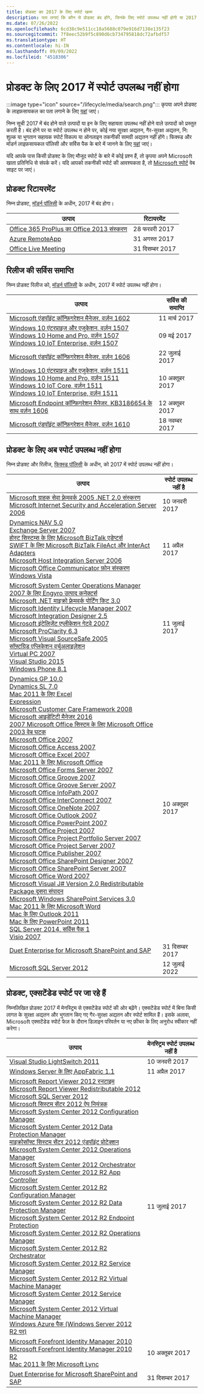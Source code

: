 ```yaml
---
title: प्रोडक्ट का 2017 के लिए स्पोर्ट खत्म
description: पता लगाएं कि कौन से प्रोडक्ट बंद होंगे, जिनके लिए स्पोर्ट उपलब्ध नहीं होगी या 2017 में मेनस्ट्रिम स्पोर्ट से एक्सटेंडेड स्पोर्ट में आगे बढ़ेंगे।
ms.date: 07/26/2022
ms.openlocfilehash: 6cd38c9e511cc18a5688c079e916d7138e135f23
ms.sourcegitcommit: 7f8eec52b9f5c890d6cb734795818dc72afbdf57
ms.translationtype: HT
ms.contentlocale: hi-IN
ms.lasthandoff: 09/09/2022
ms.locfileid: "4518306"
---
```

# <a name="products-ending-support-in-2017"></a>प्रोडक्ट के लिए 2017 में स्पोर्ट उपलब्ध नहीं होगा

:::image type="icon" source="/lifecycle/media/search.png":::
कृपया अपने प्रोडक्ट के लाइफ़सायकल का पता लगाने के लिए [यहां](/lifecycle/products/) जाएं।

निम्न सूची 2017 में बंद होने वाले उत्पादों या इन के लिए सहायता उपलब्ध नहीं होने वाले उत्पादों को प्रस्तुत करती है। बंद होने पर या स्पोर्ट उपलब्ध न होने पर, कोई नया सुरक्षा अद्यतन, गैर-सुरक्षा अद्यतन, नि: शुल्क या भुगतान सहायक स्पोर्ट विकल्प या ऑनलाइन तकनीकी सामग्री अद्यतन नहीं होंगे। फिक्स्ड और मॉडर्न लाइफ़सायकल पॉलिसी और सर्विस पैक के बारे में जानने के लिए [यहां](/lifecycle/overview/product-end-of-support-overview) जाएं।

यदि आपके पास किसी प्रोडक्ट के लिए मौजूद स्पोर्ट के बारे में कोई प्रश्न हैं, तो कृपया अपने Microsoft खाता प्रतिनिधि से संपर्क करें। यदि आपको तकनीकी स्पोर्ट की आवश्यकता है, तो [Microsoft स्पोर्ट](https://support.microsoft.com/contactus/?ws=support) वेब साइट पर जाएं।

## <a name="product-retirements"></a>प्रोडक्ट रिटायरमेंट

निम्न प्रोडक्ट, [मॉडर्न पॉलिसी](/lifecycle/policies/modern) के अधीन, 2017 में बंद होगा।

| उत्पाद | रिटायरमेंट |
| --- | --- |
| [Office 365 ProPlus का Office 2013 संस्करण](/lifecycle/products/office-2013-version-of-office-365-proplus?branch=live)<br> | 28 फरवरी 2017 |
| [Azure RemoteApp](/lifecycle/products/azure-remoteapp?branch=live)<br> | 31 अगस्त 2017 |
| [Office Live Meeting](/lifecycle/products/office-live-meeting?branch=live)<br> | 31 दिसम्बर 2017 |


## <a name="release-end-of-servicing"></a>रिलीज की सर्विस समाप्ति

निम्न प्रोडक्ट रिलीज को, [मॉडर्न पॉलिसी](/lifecycle/policies/modern) के अधीन, 2017 में स्पोर्ट उपलब्ध नहीं होगा।

| उत्पाद | सर्विस की समाप्ति |
| --- | --- |
| [Microsoft एंडपॉइंट कॉन्फ़िगरेशन मैनेजर, वर्ज़न 1602](/lifecycle/products/microsoft-endpoint-configuration-manager?branch=live)<br> | 11 मार्च 2017 |
| [Windows 10 एंटरप्राइज और एजुकेशन, वर्ज़न 1507](/lifecycle/products/windows-10-enterprise-and-education?branch=live)<br>[Windows 10 Home and Pro, वर्ज़न 1507](/lifecycle/products/windows-10-home-and-pro?branch=live)<br>[Windows 10 IoT Enterprise, वर्ज़न 1507](/lifecycle/products/windows-10-iot-enterprise?branch=live)<br> | 09 मई 2017 |
| [Microsoft एंडपॉइंट कॉन्फ़िगरेशन मैनेजर, वर्ज़न 1606](/lifecycle/products/microsoft-endpoint-configuration-manager?branch=live)<br> | 22 जुलाई 2017 |
| [Windows 10 एंटरप्राइज और एजुकेशन, वर्ज़न 1511](/lifecycle/products/windows-10-enterprise-and-education?branch=live)<br>[Windows 10 Home and Pro, वर्ज़न 1511](/lifecycle/products/windows-10-home-and-pro?branch=live)<br>[Windows 10 IoT Core, वर्ज़न 1511](/lifecycle/products/windows-10-iot-core?branch=live)<br>[Windows 10 IoT Enterprise, वर्ज़न 1511](/lifecycle/products/windows-10-iot-enterprise?branch=live)<br> | 10 अक्तूबर 2017 |
| [Microsoft Endpoint कॉन्फ़िगरेशन मैनेजर, KB3186654 के साथ वर्ज़न 1606](/lifecycle/products/microsoft-endpoint-configuration-manager?branch=live)<br> | 12 अक्तूबर 2017 |
| [Microsoft एंडपॉइंट कॉन्फ़िगरेशन मैनेजर, वर्ज़न 1610](/lifecycle/products/microsoft-endpoint-configuration-manager?branch=live)<br> | 18 नवम्बर 2017 |


## <a name="products-reaching-end-of-support"></a>प्रोडक्ट के लिए अब स्पोर्ट उपलब्ध नहीं होगा

निम्न प्रोडक्ट और रिलीज, [फिक्स्ड पॉलिसी](/lifecycle/policies/fixed) के अधीन, को 2017 में स्पोर्ट उपलब्ध नहीं होगा।

| उत्पाद | स्पोर्ट उपलब्ध नहीं है |
| --- | --- |
| [Microsoft ग्राहक सेवा फ़्रेमवर्क 2005 .NET 2.0 संस्करण](/lifecycle/products/microsoft-customer-care-framework-2005-net-20-edition?branch=live)<br>[Microsoft Internet Security and Acceleration Server 2006](/lifecycle/products/microsoft-internet-security-and-acceleration-server-2006?branch=live)<br> | 10 जनवरी 2017 |
| [Dynamics NAV 5.0](/lifecycle/products/dynamics-nav-50?branch=live)<br>[Exchange Server 2007](/lifecycle/products/exchange-server-2007?branch=live)<br>[होस्ट सिस्टम्स के लिए Microsoft BizTalk एडेप्टर्स](/lifecycle/products/microsoft-biztalk-adapters-for-host-systems?branch=live)<br>[SWIFT के लिए Microsoft BizTalk FileAct और InterAct Adapters](/lifecycle/products/microsoft-biztalk-fileact-and-interact-adapters-for-swift?branch=live)<br>[Microsoft Host Integration Server 2006](/lifecycle/products/microsoft-host-integration-server-2006?branch=live)<br>[Microsoft Office Communicator फ़ोन संस्करण](/lifecycle/products/microsoft-office-communicator-phone-edition?branch=live)<br>[Windows Vista](/lifecycle/products/windows-vista?branch=live)<br> | 11 अप्रैल 2017 |
| [Microsoft System Center Operations Manager 2007 के लिए Engyro उत्पाद कनेक्टर्स](/lifecycle/products/engyro-product-connectors-for-microsoft-system-center-operations-manager-2007?branch=live)<br>[Microsoft .NET माइक्रो फ़्रेमवर्क पोर्टिंग किट 3.0](/lifecycle/products/microsoft-net-micro-framework-porting-kit-30?branch=live)<br>[Microsoft Identity Lifecycle Manager 2007](/lifecycle/products/microsoft-identity-lifecycle-manager-2007?branch=live)<br>[Microsoft Integration Designer 2.5](/lifecycle/products/microsoft-integration-designer-25?branch=live)<br>[Microsoft इंटेलिजेंट एप्लीकेशन गेटवे 2007](/lifecycle/products/intelligent-application-gateway-2007?branch=live)<br>[Microsoft ProClarity 6.3](/lifecycle/products/microsoft-proclarity-63?branch=live)<br>[Microsoft Visual SourceSafe 2005](/lifecycle/products/microsoft-visual-sourcesafe-2005?branch=live)<br>[सॉफ़्टग्रिड एप्लिकेशन वर्चुअलाइज़ेशन](/lifecycle/products/softgrid-application-virtualization?branch=live)<br>[Virtual PC 2007](/lifecycle/products/virtual-pc-2007?branch=live)<br>[Visual Studio 2015](/lifecycle/products/visual-studio-2015?branch=live)<br>[Windows Phone 8.1](/lifecycle/products/windows-phone-81?branch=live)<br> | 11 जुलाई 2017 |
| [Dynamics GP 10.0](/lifecycle/products/dynamics-gp-100?branch=live)<br>[Dynamics SL 7.0](/lifecycle/products/dynamics-sl-70?branch=live)<br>[Mac 2011 के लिए Excel](/lifecycle/products/excel-for-mac-2011?branch=live)<br>[Expression](/lifecycle/products/expression?branch=live)<br>[Microsoft Customer Care Framework 2008](/lifecycle/products/microsoft-customer-care-framework-2008?branch=live)<br>[Microsoft आइडेंटिटी मैनेजर 2016](/lifecycle/products/microsoft-identity-manager-2016?branch=live)<br>[2007 Microsoft Office सिस्टम के लिए Microsoft Office 2003 वेब घटक](/lifecycle/products/microsoft-office-2003-web-components-for-the-2007-microsoft-office-system?branch=live)<br>[Microsoft Office 2007](/lifecycle/products/microsoft-office-2007?branch=live)<br>[Microsoft Office Access 2007](/lifecycle/products/microsoft-office-access-2007?branch=live)<br>[Microsoft Office Excel 2007](/lifecycle/products/microsoft-office-excel-2007?branch=live)<br>[Mac 2011 के लिए Microsoft Office](/lifecycle/products/microsoft-office-for-mac-2011?branch=live)<br>[Microsoft Office Forms Server 2007](/lifecycle/products/microsoft-office-forms-server-2007?branch=live)<br>[Microsoft Office Groove 2007](/lifecycle/products/microsoft-office-groove-2007?branch=live)<br>[Microsoft Office Groove Server 2007](/lifecycle/products/microsoft-office-groove-server-2007?branch=live)<br>[Microsoft Office InfoPath 2007](/lifecycle/products/microsoft-office-infopath-2007?branch=live)<br>[Microsoft Office InterConnect 2007](/lifecycle/products/microsoft-office-interconnect-2007?branch=live)<br>[Microsoft Office OneNote 2007](/lifecycle/products/microsoft-office-onenote-2007?branch=live)<br>[Microsoft Office Outlook 2007](/lifecycle/products/microsoft-office-outlook-2007?branch=live)<br>[Microsoft Office PowerPoint 2007](/lifecycle/products/microsoft-office-powerpoint-2007?branch=live)<br>[Microsoft Office Project 2007](/lifecycle/products/microsoft-office-project-2007?branch=live)<br>[Microsoft Office Project Portfolio Server 2007](/lifecycle/products/microsoft-office-project-portfolio-server-2007?branch=live)<br>[Microsoft Office Project Server 2007](/lifecycle/products/microsoft-office-project-server-2007?branch=live)<br>[Microsoft Office Publisher 2007](/lifecycle/products/microsoft-office-publisher-2007?branch=live)<br>[Microsoft Office SharePoint Designer 2007](/lifecycle/products/microsoft-office-sharepoint-designer-2007?branch=live)<br>[Microsoft Office SharePoint Server 2007](/lifecycle/products/microsoft-office-sharepoint-server-2007?branch=live)<br>[Microsoft Office Word 2007](/lifecycle/products/microsoft-office-word-2007?branch=live)<br>[Microsoft Visual J# Version 2.0 Redistributable Package दूसरा संपादन](/lifecycle/products/microsoft-visual-j-version-20-redistributable-package-second-edition?branch=live)<br>[Microsoft Windows SharePoint Services 3.0](/lifecycle/products/microsoft-windows-sharepoint-services-30?branch=live)<br>[Mac 2011 के लिए Microsoft Word](/lifecycle/products/microsoft-word-for-mac-2011?branch=live)<br>[Mac के लिए Outlook 2011](/lifecycle/products/outlook-2011-for-mac?branch=live)<br>[Mac के लिए PowerPoint 2011](/lifecycle/products/powerpoint-2011-for-mac?branch=live)<br>[SQL Server 2014, सर्विस पैक 1](/lifecycle/products/sql-server-2014?branch=live)<br>[Visio 2007](/lifecycle/products/visio-2007?branch=live)<br> | 10 अक्तूबर 2017 |
| [Duet Enterprise for Microsoft SharePoint and SAP](/lifecycle/products/duet-enterprise-for-microsoft-sharepoint-and-sap?branch=live)<br> | 31 दिसम्बर 2017 |
| [Microsoft SQL Server 2012](/lifecycle/products/microsoft-sql-server-2012?branch=live)<br> | 12 जुलाई 2022 |


## <a name="products-moving-to-extended-support"></a>प्रोडक्ट, एक्सटेंडेड स्पोर्ट पर जा रहे हैं

निम्नलिखित प्रोडक्ट 2017 में मेनस्ट्रिम से एक्सटेंडेड स्पोर्ट की ओर बढ़ेंगे। एक्सटेंडेड स्पोर्ट में बिना किसी लागत के सुरक्षा अद्यतन और भुगतान किए गए गैर-सुरक्षा अद्यतन और स्पोर्ट शामिल हैं। इसके अलावा, Microsoft एक्सटेंडेड स्पोर्ट फेज़ के दौरान डिज़ाइन परिवर्तन या नए फ़ीचर के लिए अनुरोध स्वीकार नहीं करेगा।

| उत्पाद | मेनस्ट्रिम स्पोर्ट उपलब्ध नहीं है |
| --- | --- |
| [Visual Studio LightSwitch 2011](/lifecycle/products/visual-studio-lightswitch-2011?branch=live)<br> | 10 जनवरी 2017 |
| [Windows Server के लिए AppFabric 1.1](/lifecycle/products/appfabric-11-for-windows-server?branch=live)<br> | 11 अप्रैल 2017 |
| [Microsoft Report Viewer 2012 रनटाइम](/lifecycle/products/microsoft-report-viewer-2012-runtime?branch=live)<br>[Microsoft Report Viewer Redistributable 2012](/lifecycle/products/microsoft-report-viewer-redistributable-2012?branch=live)<br>[Microsoft SQL Server 2012](/lifecycle/products/microsoft-sql-server-2012?branch=live)<br>[Microsoft सिस्टम सेंटर 2012 ऐप नियंत्रक](/lifecycle/products/microsoft-system-center-2012-app-controller?branch=live)<br>[Microsoft System Center 2012 Configuration Manager](/lifecycle/products/microsoft-system-center-2012-configuration-manager?branch=live)<br>[Microsoft System Center 2012 Data Protection Manager](/lifecycle/products/microsoft-system-center-2012-data-protection-manager?branch=live)<br>[माइक्रोसॉफ्ट सिस्टम सेंटर 2012 एंडपॉइंट प्रोटेक्शन](/lifecycle/products/microsoft-system-center-2012-endpoint-protection?branch=live)<br>[Microsoft System Center 2012 Operations Manager](/lifecycle/products/microsoft-system-center-2012-operations-manager?branch=live)<br>[Microsoft System Center 2012 Orchestrator](/lifecycle/products/microsoft-system-center-2012-orchestrator?branch=live)<br>[Microsoft System Center 2012 R2 App Controller](/lifecycle/products/microsoft-system-center-2012-r2-app-controller?branch=live)<br>[Microsoft System Center 2012 R2 Configuration Manager](/lifecycle/products/microsoft-system-center-2012-r2-configuration-manager?branch=live)<br>[Microsoft System Center 2012 R2 Data Protection Manager](/lifecycle/products/microsoft-system-center-2012-r2-data-protection-manager?branch=live)<br>[Microsoft System Center 2012 R2 Endpoint Protection](/lifecycle/products/microsoft-system-center-2012-r2-endpoint-protection?branch=live)<br>[Microsoft System Center 2012 R2 Operations Manager](/lifecycle/products/microsoft-system-center-2012-r2-operations-manager?branch=live)<br>[Microsoft System Center 2012 R2 Orchestrator](/lifecycle/products/microsoft-system-center-2012-r2-orchestrator?branch=live)<br>[Microsoft System Center 2012 R2 Service Manager](/lifecycle/products/microsoft-system-center-2012-r2-service-manager?branch=live)<br>[Microsoft System Center 2012 R2 Virtual Machine Manager](/lifecycle/products/microsoft-system-center-2012-r2-virtual-machine-manager?branch=live)<br>[Microsoft System Center 2012 Service Manager](/lifecycle/products/microsoft-system-center-2012-service-manager?branch=live)<br>[Microsoft System Center 2012 Virtual Machine Manager](/lifecycle/products/microsoft-system-center-2012-virtual-machine-manager?branch=live)<br>[Windows Azure पैक (Windows Server 2012 R2 पर)](/lifecycle/products/windows-azure-pack-on-windows-server-2012-r2?branch=live)<br> | 11 जुलाई 2017 |
| [Microsoft Forefront Identity Manager 2010](/lifecycle/products/microsoft-forefront-identity-manager-2010?branch=live)<br>[Microsoft Forefront Identity Manager 2010 R2](/lifecycle/products/microsoft-forefront-identity-manager-2010-r2?branch=live)<br>[Mac 2011 के लिए Microsoft Lync](/lifecycle/products/microsoft-lync-for-mac-2011?branch=live)<br> | 10 अक्तूबर 2017 |
| [Duet Enterprise for Microsoft SharePoint and SAP](/lifecycle/products/duet-enterprise-for-microsoft-sharepoint-and-sap?branch=live)<br> | 31 दिसम्बर 2017 |
